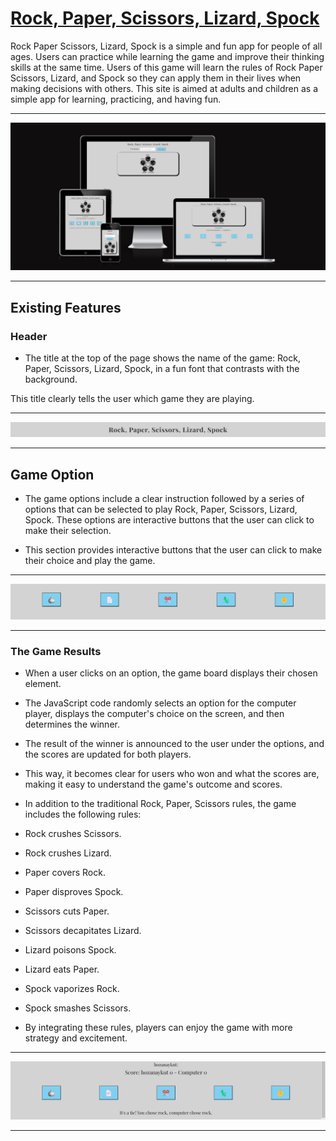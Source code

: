 # [Rock, Paper, Scissors, Lizard, Spock](https://xozanaykut.github.io/game/)

Rock Paper Scissors, Lizard, Spock is a simple and fun app for people of all ages. Users can practice while learning the game and improve their thinking skills at the same time. Users of this game will learn the rules of Rock Paper Scissors, Lizard, and Spock so they can apply them in their lives when making decisions with others. This site is aimed at adults and children as a simple app for learning, practicing, and having fun.
____
![mock](madia/mock.png)
____
## Existing Features
 
### Header
- The title at the top of the page shows the name of the game:  Rock, Paper, Scissors, Lizard, Spock, in a fun font that contrasts with the background.

This title clearly tells the user which game they are playing.
___
![header](madia/header.png)
___
## Game Option
- The game options include a clear instruction followed by a series of options that can be selected to play Rock, Paper, Scissors, Lizard, Spock. These options are interactive buttons that the user can click to make their selection.

- This section provides interactive buttons that the user can click to make their choice and play the game.
___
![option](madia/option.png)
___

### The Game Results

- When a user clicks on an option, the game board displays their chosen element.

- The JavaScript code randomly selects an option for the computer player, displays the computer's choice on the screen, and then determines the winner.

- The result of the winner is announced to the user under the options, and the scores are updated for both players.

- This way, it becomes clear for users who won and what the scores are, making it easy to understand the game's outcome and scores.

- In addition to the traditional Rock, Paper, Scissors rules, the game includes the following rules:

- Rock crushes Scissors.
- Rock crushes Lizard.
- Paper covers Rock.
- Paper disproves Spock.
- Scissors cuts Paper.
- Scissors decapitates Lizard.
- Lizard poisons Spock.
- Lizard eats Paper.
- Spock vaporizes Rock.
- Spock smashes Scissors.
- By integrating these rules, players can enjoy the game with more strategy and excitement.
___
![results](madia/results.png)
___